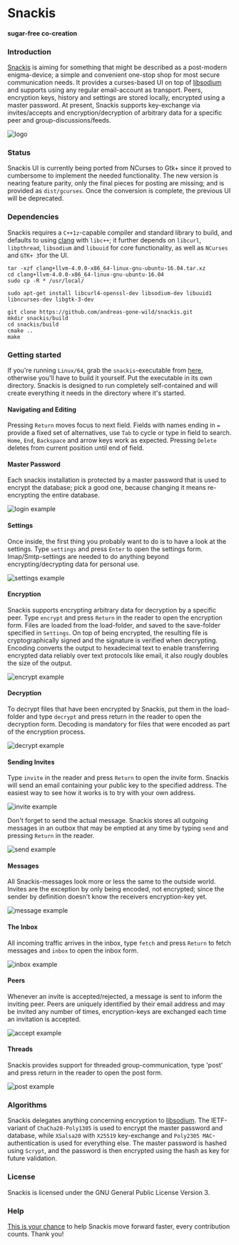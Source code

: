 # Snackis
#### sugar-free co-creation

### Introduction
[Snackis](http://groups.csail.mit.edu/mac/classes/6.805/articles/crypto/cypherpunks/may-crypto-manifesto.html) is aiming for something that might be described as a post-modern enigma-device; a simple and convenient one-stop shop for most secure communication needs. It provides a curses-based UI on top of [libsodium](https://github.com/jedisct1/libsodium) and supports using any regular email-account as transport. Peers, encryption keys, history and settings are stored locally, encrypted using a master password. At present, Snackis supports key-exchange via invites/accepts and encryption/decryption of arbitrary data for a specific peer and group-discussions/feeds.

![logo](images/logo.png?raw=true)

### Status
Snackis UI is currently being ported from NCurses to Gtk+ since it proved to cumbersome to implement the needed functionality. The new version is nearing feature parity, only the final pieces for posting are missing; and is provided as ```dist/gcurses```. Once the conversion is complete, the previous UI will be deprecated.

### Dependencies
Snackis requires a ```C++1z```-capable compiler and standard library to build, and defaults to using [clang](http://releases.llvm.org/download.html#4.0.0) with ```libc++```; it further depends on ```libcurl```, ```libpthread```, ```libsodium``` and ```libuuid``` for core functionality, as well as ```NCurses``` and ```GTK+ 3```for the UI.

```
tar -xzf clang+llvm-4.0.0-x86_64-linux-gnu-ubuntu-16.04.tar.xz
cd clang+llvm-4.0.0-x86_64-linux-gnu-ubuntu-16.04
sudo cp -R * /usr/local/

sudo apt-get install libcurl4-openssl-dev libsodium-dev libuuid1 libncurses-dev libgtk-3-dev
```

```
git clone https://github.com/andreas-gone-wild/snackis.git
mkdir snackis/build
cd snackis/build
cmake ..
make
```

### Getting started
If you're running ```Linux/64```, grab the ```snackis```-executable from [here](https://github.com/andreas-gone-wild/snackis/tree/master/dist), otherwise you'll have to build it yourself. Put the executable in its own directory. Snackis is designed to run completely self-contained and will create everything it needs in the directory where it's started.

#### Navigating and Editing
Pressing ```Return``` moves focus to next field. Fields with names ending in ```=``` provide a fixed set of alternatives, use ```Tab``` to cycle or type in field to search. ```Home```, ```End```, ```Backspace``` and arrow keys work as expected. Pressing ```Delete``` deletes from current position until end of field.

#### Master Password
Each snackis installation is protected by a master password that is used to encrypt the database; pick a good one, because changing it means re-encrypting the entire database.

![login example](images/login.png?raw=true)

#### Settings
Once inside, the first thing you probably want to do is to have a look at the settings. Type ```settings``` and press ```Enter``` to open the settings form. Imap/Smtp-settings are needed to do anything beyond encrypting/decrypting data for personal use.

![settings example](images/settings.png?raw=true)

#### Encryption
Snackis supports encrypting arbitrary data for decryption by a specific peer. Type ```encrypt``` and press ```Return``` in the reader to open the encryption form. Files are loaded from the load-folder, and saved to the save-folder specified in ```Settings```. On top of being encrypted, the resulting file is cryptographically signed and the signature is verified when decrypting. Encoding converts the output to hexadecimal text to enable transferring encrypted data reliably over text protocols like email, it also rougly doubles the size of the output.

![encrypt example](images/encrypt.png?raw=true)

#### Decryption
To decrypt files that have been encrypted by Snackis, put them in the load-folder and type ```decrypt``` and press return in the reader to open the decryption form. Decoding is mandatory for files that were encoded as part of the encryption process.

![decrypt example](images/decrypt.png?raw=true)

#### Sending Invites
Type ```invite``` in the reader and press ```Return``` to open the invite form. Snackis will send an email containing your public key to the specified address. The easiest way to see how it works is to try with your own address.

![invite example](images/invite.png?raw=true)

Don't forget to send the actual message. Snackis stores all outgoing messages in an outbox that may be emptied at any time by typing ```send``` and pressing ```Return``` in the reader.

![send example](images/send.png?raw=true)

#### Messages
All Snackis-messages look more or less the same to the outside world. Invites are the exception by only being encoded, not encrypted; since the sender by definition doesn't know the receivers encryption-key yet.

![message example](images/message.png?raw=true)

#### The Inbox
All incoming traffic arrives in the inbox, type ```fetch``` and press ```Return``` to fetch messages and ```inbox``` to open the inbox form.

![inbox example](images/inbox.png?raw=true)

#### Peers
Whenever an invite is accepted/rejected, a message is sent to inform the inviting peer. Peers are uniquely identified by their email address and may be invited any number of times, encryption-keys are exchanged each time an invitation is accepted.

![accept example](images/accept.png?raw=true)

#### Threads
Snackis provides support for threaded group-communication, type 'post' and press return in the reader to open the post form.

![post example](images/post.png?raw=true)

### Algorithms
Snackis delegates anything concerning encryption to [libsodium](https://github.com/jedisct1/libsodium). The IETF-variant of ```ChaCha20-Poly1305``` is used to encrypt the master password and database, while ```XSalsa20``` with ```X25519``` key-exchange and ```Poly2305 MAC```-authentication is used for everything else. The master password is hashed using ```Scrypt```, and the password is then encrypted using the hash as key for future validation.

### License
Snackis is licensed under the GNU General Public License Version 3.

### Help
[This is your chance](https://www.paypal.me/c4life) to help Snackis move forward faster, every contribution counts. Thank you!